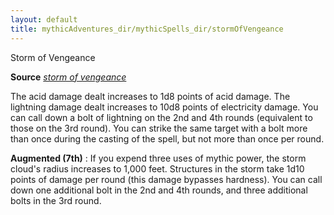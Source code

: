 ```yaml
---
layout: default
title: mythicAdventures_dir/mythicSpells_dir/stormOfVengeance
---
```

Storm of Vengeance

**Source** [_storm of vengeance_](../../spells_dir/stormOfVengeance#_storm-of-vengeance)

The acid damage dealt increases to 1d8 points of acid damage. The lightning damage dealt increases to 10d8 points of electricity damage. You can call down a bolt of lightning on the 2nd and 4th rounds (equivalent to those on the 3rd round). You can strike the same target with a bolt more than once during the casting of the spell, but not more than once per round.

**Augmented (7th)** : If you expend three uses of mythic power, the storm cloud's radius increases to 1,000 feet. Structures in the storm take 1d10 points of damage per round (this damage bypasses hardness). You can call down one additional bolt in the 2nd and 4th rounds, and three additional bolts in the 3rd round.


